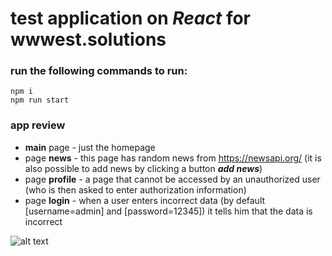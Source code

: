 # test application on *React* for wwwest.solutions

### run the following commands to run:

```
npm i
npm run start
```
### app review

+ **main** page - just the homepage
+ page **news** - this page has random news from https://newsapi.org/ (it is also possible to add news by clicking a button ***add news***)
+ page **profile** - a page that cannot be accessed by an unauthorized user (who is then asked to enter authorization information)
+ page **login** - when a user enters incorrect data (by default [username=admin] and [password=12345]) it tells him that the data is incorrect

![alt text](https://cdn1.savepice.ru/uploads/2020/1/25/b067107a035a5fd5d96cd58dc59a30db-full.jpg)